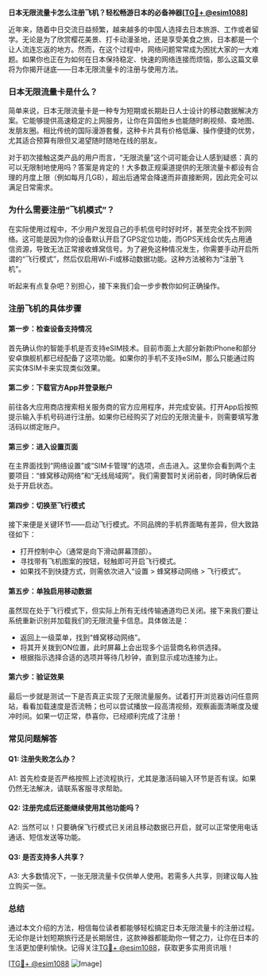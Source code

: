 **日本无限流量卡怎么注册飞机？轻松畅游日本的必备神器[[TG💪+ @esim1088](https://t.me/s/esim1088)]**

近年来，随着中日交流日益频繁，越来越多的中国人选择去日本旅游、工作或者留学。无论是为了欣赏樱花美景、打卡动漫圣地，还是享受美食之旅，日本都是一个让人流连忘返的地方。然而，在这个过程中，网络问题常常成为困扰大家的一大难题。如果你也正在为如何在日本保持稳定、快速的网络连接而烦恼，那么这篇文章将为你揭开谜底——日本无限流量卡的注册与使用方法。

### 日本无限流量卡是什么？

简单来说，日本无限流量卡是一种专为短期或长期赴日人士设计的移动数据解决方案。它能够提供高速稳定的上网服务，让你在异国他乡也能随时刷视频、查地图、发朋友圈。相比传统的国际漫游套餐，这种卡片具有价格低廉、操作便捷的优势，尤其适合预算有限但又渴望随时随地在线的朋友。

对于初次接触这类产品的用户而言，“无限流量”这个词可能会让人感到疑惑：真的可以无限制地使用吗？答案是肯定的！大多数正规渠道提供的无限流量卡都设有合理的月度上限（例如每月几GB），超出后通常会降速而非直接断网，因此完全可以满足日常需求。

### 为什么需要注册“飞机模式”？

在实际使用过程中，不少用户发现自己的手机信号时好时坏，甚至完全找不到网络。这可能是因为你的设备默认开启了GPS定位功能，而GPS天线会优先占用通信资源，导致无法正常接收蜂窝信号。为了避免这种情况发生，你需要手动开启所谓的“飞行模式”，然后仅启用Wi-Fi或移动数据功能。这种方法被称为“注册飞机”。

听起来有点复杂吧？别担心，接下来我们会一步步教你如何正确操作。

### 注册飞机的具体步骤

#### 第一步：检查设备支持情况
首先确认你的智能手机是否支持eSIM技术。目前市面上大部分新款iPhone和部分安卓旗舰机都已经配备了这项功能。如果你的手机不支持eSIM，那么只能通过购买实体SIM卡来实现类似效果。

#### 第二步：下载官方App并登录账户
前往各大应用商店搜索相关服务商的官方应用程序，并完成安装。打开App后按照提示输入手机号码进行注册。如果你已经购买了对应的无限流量卡，则需要填写激活码以绑定账户。

#### 第三步：进入设置页面
在主界面找到“网络设置”或“SIM卡管理”的选项，点击进入。这里你会看到两个主要项目：“蜂窝移动网络”和“无线局域网”。我们需要暂时关闭前者，同时确保后者处于开启状态。

#### 第四步：切换至飞行模式
接下来便是关键环节——启动飞行模式。不同品牌的手机界面略有差异，但大致路径如下：
- 打开控制中心（通常是向下滑动屏幕顶部）。
- 寻找带有飞机图案的按钮，轻触即可开启飞行模式。
- 如果找不到快捷方式，则需依次进入“设置 > 蜂窝移动网络 > 飞行模式”。

#### 第五步：单独启用移动数据
虽然现在处于飞行模式下，但实际上所有无线传输通道均已关闭。接下来我们要让系统重新识别并加载我们的无限流量卡信息。具体做法是：
- 返回上一级菜单，找到“蜂窝移动网络”。
- 将其开关拨到ON位置，此时屏幕上会出现多个运营商名称供选择。
- 根据指示选择合适的选项并等待几秒钟，直到显示成功连接为止。

#### 第六步：验证效果
最后一步就是测试一下是否真正实现了无限流量服务。试着打开浏览器访问任意网站，看看加载速度是否流畅；也可以尝试播放一段高清视频，观察画面清晰度及缓冲时间。如果一切正常，恭喜你，已经顺利完成了注册！

### 常见问题解答

#### Q1: 注册失败怎么办？
A1: 首先检查是否严格按照上述流程执行，尤其是激活码输入环节是否有误。如果仍然无法解决，请联系客服寻求帮助。

#### Q2: 注册完成后还能继续使用其他功能吗？
A2: 当然可以！只要确保飞行模式已关闭且移动数据已开启，就可以正常使用电话通话、短信发送等功能。

#### Q3: 是否支持多人共享？
A3: 大多数情况下，一张无限流量卡仅供单人使用。若需多人共享，则建议每人独立购买一张。

### 总结

通过本文介绍的方法，相信每位读者都能够轻松搞定日本无限流量卡的注册过程。无论你是计划短期旅行还是长期居住，这款神器都能助你一臂之力，让你在日本的生活更加便利愉快。记得关注[TG💪+ @esim1088](https://t.me/s/esim1088)，获取更多实用资讯哦！

[[TG💪+ @esim1088](https://t.me/s/esim1088) ![Image](https://i.postimg.cc/4NQfJmqS/Snipaste-2025-05-13-00-14-12.png)]